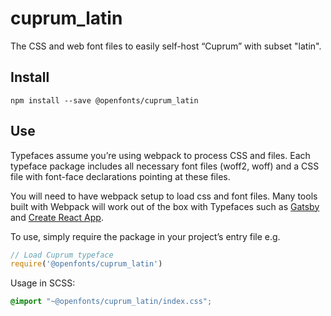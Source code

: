 
# cuprum_latin

The CSS and web font files to easily self-host “Cuprum” with subset "latin".

## Install

`npm install --save @openfonts/cuprum_latin`

## Use

Typefaces assume you’re using webpack to process CSS and files. Each typeface
package includes all necessary font files (woff2, woff) and a CSS file with
font-face declarations pointing at these files.

You will need to have webpack setup to load css and font files. Many tools built
with Webpack will work out of the box with Typefaces such as [Gatsby](https://github.com/gatsbyjs/gatsby)
and [Create React App](https://github.com/facebookincubator/create-react-app).

To use, simply require the package in your project’s entry file e.g.

```javascript
// Load Cuprum typeface
require('@openfonts/cuprum_latin')
```

Usage in SCSS:
```scss
@import "~@openfonts/cuprum_latin/index.css";
```
